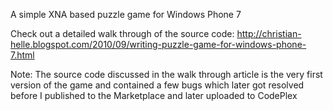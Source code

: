 A simple XNA based puzzle game for Windows Phone 7

Check out a detailed walk through of the source code:
http://christian-helle.blogspot.com/2010/09/writing-puzzle-game-for-windows-phone-7.html

Note: The source code discussed in the walk through article is the very first version of the game and contained a few bugs which later got resolved before I published to the Marketplace and later uploaded to CodePlex

